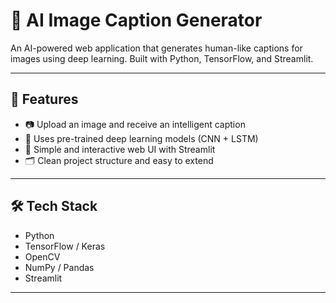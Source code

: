 # 🧠 AI Image Caption Generator

An AI-powered web application that generates human-like captions for images using deep learning. Built with Python, TensorFlow, and Streamlit.

---

## 🚀 Features

- 📷 Upload an image and receive an intelligent caption
- 🧠 Uses pre-trained deep learning models (CNN + LSTM)
- 💬 Simple and interactive web UI with Streamlit
- 🗂️ Clean project structure and easy to extend

---

## 🛠️ Tech Stack

- Python
- TensorFlow / Keras
- OpenCV
- NumPy / Pandas
- Streamlit

---

